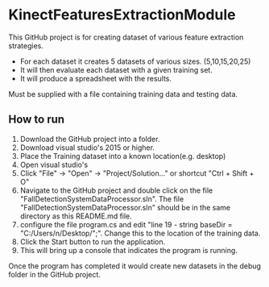 # KinectFeaturesExtractionModule
This GitHub project is for creating dataset of various feature extraction strategies.
* For each dataset it creates 5 datasets of various sizes. (5,10,15,20,25)
* It will then evaluate each dataset with a given training set.
* It will produce a spreadsheet with the results.

Must be supplied with a file containing training data and testing data.

## How to run

1. Download the GitHub project into a folder.
2. Download visual studio's 2015 or higher.
3. Place the Training dataset into a known location(e.g. desktop)
4. Open visual studio's
5. Click "File" -> "Open" -> "Project/Solution..." or shortcut "Ctrl + Shift + O"
6. Navigate to the GitHub project and double click on the file "FallDetectionSystemDataProcessor.sln". The file "FallDetectionSystemDataProcessor.sln" should be in the same directory as this README.md file.
7. configure the file program.cs and edit "line 19 - string baseDir = "C:/Users/n/Desktop/";". Change this to the location of the training data.
8. Click the Start button to run the application.
9. This will bring up a console that indicates the program is running.

Once the program has completed it would create new datasets in the debug folder in the GitHub project.
